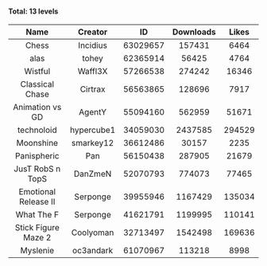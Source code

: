 #### Total: 13 levels

| Name | Creator | ID | Downloads | Likes |
|:---:|:---:|:---:|:---:|:---:|
| Chess | Incidius | 63029657 | 157431 | 6464
| alas | tohey | 62365914 | 56425 | 4764
| Wistful | Waffl3X | 57266538 | 274242 | 16346
| Classical Chase | Cirtrax | 56563865 | 128696 | 7917
| Animation vs GD | AgentY | 55094160 | 562959 | 51671
| technoloid | hypercube1 | 34059030 | 2437585 | 294529
| Moonshine | smarkey12 | 36612486 | 30157 | 2235
| Panispheric | Pan | 56150438 | 287905 | 21679
| JusT RobS n TopS | DanZmeN | 52070793 | 774073 | 77465
| Emotional Release II | Serponge | 39955946 | 1167429 | 135034
| What The F | Serponge | 41621791 | 1199995 | 110141
| Stick Figure Maze 2 | Coolyoman | 32713497 | 1542498 | 169636
| Myslenie | oc3andark | 61070967 | 113218 | 8998
